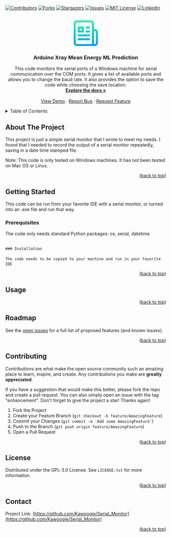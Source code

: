 <!-- Improved compatibility of back to top link: See: https://github.com/othneildrew/Best-README-Template/pull/73 -->
<a name="readme-top"></a>
<!-- -->



<!-- PROJECT SHIELDS -->
<!--
*** I'm using markdown "reference style" links for readability.
*** Reference links are enclosed in brackets [ ] instead of parentheses ( ).
*** See the bottom of this document for the declaration of the reference variables
*** for contributors-url, forks-url, etc. This is an optional, concise syntax you may use.
*** https://www.markdownguide.org/basic-syntax/#reference-style-links
-->
[![Contributors][contributors-shield]][contributors-url]
[![Forks][forks-shield]][forks-url]
[![Stargazers][stars-shield]][stars-url]
[![Issues][issues-shield]][issues-url]
[![MIT License][license-shield]][license-url]
[![LinkedIn][linkedin-shield]][linkedin-url]



<!-- PROJECT LOGO -->
<br />
<div align="center">
  <a href="https://github.com/Kawoogie/Serial_Monitor">
    <img src="images/logo.png" alt="Logo" width="80" height="80">
  </a>

<h3 align="center">Arduino Xray Mean Energy ML Prediction</h3>

  <p align="center">
    This code monitors the serial ports of a Windows machine for serial communication over the COM ports. It gives a list of available ports and allows you to change the baud rate. It also provides the option to save the code while choosing the save location.
    <br />
    <a href="https://github.com/Kawoogie/Serial_Monitor"><strong>Explore the docs »</strong></a>
    <br />
    <br />
    <a href="https://github.com/Kawoogie/Serial_Monitor">View Demo</a>
    ·
    <a href="https://github.com/Kawoogie/Serial_Monitor/issues">Report Bug</a>
    ·
    <a href="https://github.com/Kawoogie/Serial_Monitor/issues">Request Feature</a>
  </p>
</div>



<!-- TABLE OF CONTENTS -->
<details>
  <summary>Table of Contents</summary>
  <ol>
    <li>
      <a href="#about-the-project">About The Project</a>
      <ul>
        </ul>
    </li>
    <li>
      <a href="#getting-started">Getting Started</a>
      <ul>
        <li><a href="#prerequisites">Prerequisites</a></li>
        <li><a href="#installation">Installation</a></li>
      </ul>
    </li>
    <li><a href="#usage">Usage</a></li>
    <li><a href="#roadmap">Roadmap</a></li>
    <li><a href="#contributing">Contributing</a></li>
    <li><a href="#license">License</a></li>
    <li><a href="#contact">Contact</a></li>    
  </ol>
</details>



<!-- ABOUT THE PROJECT -->
## About The Project

This project is just a simple serial monitor that I wrote to meet my needs. I found that I needed to record the output of a serial monitor repeatedly, saving in a date time stamped file. 

Note: This code is only tested on Windows machines. It has not been tested on Mac OS or Linux.

<p align="right">(<a href="#readme-top">back to top</a>)</p>




<!-- GETTING STARTED -->
## Getting Started

This code can be run from your favorite IDE with a serial monitor, or turned into an .exe file and run that way.

### Prerequisites

The  code only needs standard Python packages: os, serial, datetime
   ```

### Installation

The code needs to be copied to your machine and run in your favorite IDE
   ```

<p align="right">(<a href="#readme-top">back to top</a>)</p>



<!-- USAGE EXAMPLES -->
## Usage



<p align="right">(<a href="#readme-top">back to top</a>)</p>



<!-- ROADMAP -->
## Roadmap

See the [open issues](https://github.com/Kawoogie/Serial_Monitor/issues) for a full list of proposed features (and known issues).

<p align="right">(<a href="#readme-top">back to top</a>)</p>



<!-- CONTRIBUTING -->
## Contributing

Contributions are what make the open source community such an amazing place to learn, inspire, and create. Any contributions you make are **greatly appreciated**.

If you have a suggestion that would make this better, please fork the repo and create a pull request. You can also simply open an issue with the tag "enhancement".
Don't forget to give the project a star! Thanks again!

1. Fork the Project
2. Create your Feature Branch (`git checkout -b feature/AmazingFeature`)
3. Commit your Changes (`git commit -m 'Add some AmazingFeature'`)
4. Push to the Branch (`git push origin feature/AmazingFeature`)
5. Open a Pull Request

<p align="right">(<a href="#readme-top">back to top</a>)</p>



<!-- LICENSE -->
## License

Distributed under the GPL-3.0 License. See `LICENSE.txt` for more information.

<p align="right">(<a href="#readme-top">back to top</a>)</p>



<!-- CONTACT -->
## Contact
Project Link: [https://github.com/Kawoogie/Serial_Monitor](https://github.com/Kawoogie/Serial_Monitor)

<p align="right">(<a href="#readme-top">back to top</a>)</p>






<!-- MARKDOWN LINKS & IMAGES -->
<!-- https://www.markdownguide.org/basic-syntax/#reference-style-links -->
[contributors-shield]: https://img.shields.io/github/contributors/Kawoogie/Serial_Monitor.svg?style=for-the-badge
[contributors-url]: https://github.com/Kawoogie/Serial_Monitor/graphs/contributors
[forks-shield]: https://img.shields.io/github/forks/Kawoogie/Serial_Monitor.svg?style=for-the-badge
[forks-url]: https://github.com/Kawoogie/Serial_Monitor/network/members
[stars-shield]: https://img.shields.io/github/stars/Kawoogie/Serial_Monitor.svg?style=for-the-badge
[stars-url]: https://github.com/Kawoogie/Serial_Monitor/stargazers
[issues-shield]: https://img.shields.io/github/issues/Kawoogie/Serial_Monitor.svg?style=for-the-badge
[issues-url]: https://github.com/Kawoogie/Serial_Monitor/issues
[license-shield]: https://img.shields.io/github/license/Kawoogie/Serial_Monitor.svg?style=for-the-badge
[license-url]: https://github.com/Kawoogie/Serial_Monitor/blob/master/LICENSE.txt
[linkedin-shield]: https://img.shields.io/badge/-LinkedIn-black.svg?style=for-the-badge&logo=linkedin&colorB=555
[linkedin-url]: https://linkedin.com/in/lee-sikstrom-a6472a113
[product-screenshot]: images/screenshot.png
[Next.js]: https://img.shields.io/badge/next.js-000000?style=for-the-badge&logo=nextdotjs&logoColor=white
[Next-url]: https://nextjs.org/
[React.js]: https://img.shields.io/badge/React-20232A?style=for-the-badge&logo=react&logoColor=61DAFB
[React-url]: https://reactjs.org/
[Vue.js]: https://img.shields.io/badge/Vue.js-35495E?style=for-the-badge&logo=vuedotjs&logoColor=4FC08D
[Vue-url]: https://vuejs.org/
[Angular.io]: https://img.shields.io/badge/Angular-DD0031?style=for-the-badge&logo=angular&logoColor=white
[Angular-url]: https://angular.io/
[Svelte.dev]: https://img.shields.io/badge/Svelte-4A4A55?style=for-the-badge&logo=svelte&logoColor=FF3E00
[Svelte-url]: https://svelte.dev/
[Laravel.com]: https://img.shields.io/badge/Laravel-FF2D20?style=for-the-badge&logo=laravel&logoColor=white
[Laravel-url]: https://laravel.com
[Bootstrap.com]: https://img.shields.io/badge/Bootstrap-563D7C?style=for-the-badge&logo=bootstrap&logoColor=white
[Bootstrap-url]: https://getbootstrap.com
[JQuery.com]: https://img.shields.io/badge/jQuery-0769AD?style=for-the-badge&logo=jquery&logoColor=white
[JQuery-url]: https://jquery.com

